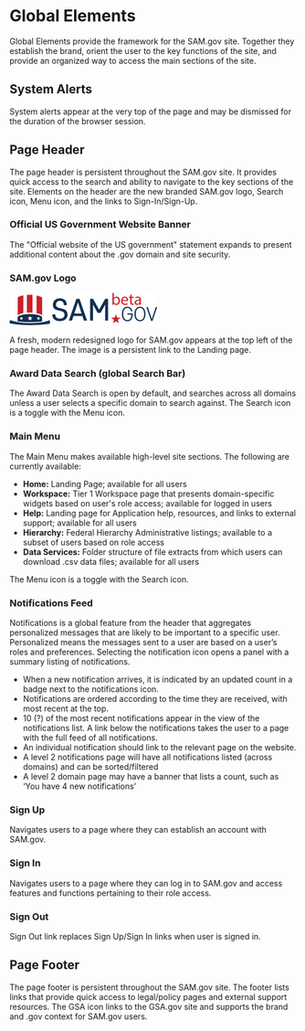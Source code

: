 # Global Elements

Global Elements provide the framework for the SAM.gov site. Together they establish the brand, orient the user to the key functions of the site, and provide an organized way to access the main sections of the site.  

## System Alerts
System alerts appear at the very top of the page and may be dismissed for the duration of the browser session.

## Page Header

The page header is persistent throughout the SAM.gov site. It provides quick access to the search and ability to navigate to the key sections of the site. Elements on the header are the new branded SAM.gov logo, Search icon, Menu icon, and the links to Sign-In/Sign-Up.

### Official US Government Website Banner

The "Official website of the US government" statement expands to present additional content about the .gov domain and site security.

### SAM.gov Logo

![beta SAM.gov logo](/assets/img/sam-r9-logo-color.png)

A fresh, modern redesigned logo for SAM.gov appears at the top left of the page header. The image is a persistent link to the Landing page.

### Award Data Search (global Search Bar)

The Award Data Search is open by default, and searches across all domains unless a user selects a specific domain to search against. The Search icon is a toggle with the Menu icon.  

### Main Menu

The Main Menu makes available high-level site sections. The following are currently available:
- **Home:** Landing Page; available for all users
- **Workspace:** Tier 1 Workspace page that presents domain-specific widgets based on user's role access; available for logged in users
- **Help:** Landing page for Application help, resources, and links to external support; available for all users   
- **Hierarchy:** Federal Hierarchy Administrative listings; available to a subset of users based on role access
- **Data Services:** Folder structure of file extracts from which users can download .csv data files; available for all users

The Menu icon is a toggle with the Search icon.

### Notifications Feed
Notifications is a global feature from the header that aggregates personalized messages that are likely to be important to a specific user. Personalized means the messages sent to a user are based on a user’s roles and preferences. Selecting the notification icon opens a panel with a summary listing of notifications. 

- When a new notification arrives, it is indicated by an updated count in a badge next to the notifications icon.
- Notifications are ordered according to the time they are received, with most recent at the top.
- 10 (?) of the most recent notifications appear in the view of the notifications list. A link below the notifications takes the user to a page with the full feed of all notifications.
- An individual notification should link to the relevant page on the website.
- A level 2 notifications page will have all notifications listed (across domains) and can be sorted/filtered
- A level 2 domain page may have a banner that lists a count, such as ‘You have 4 new notifications’

### Sign Up
Navigates users to a page where they can establish an account with SAM.gov.

### Sign In
Navigates users to a page where they can log in to SAM.gov and access features and functions pertaining to their role access.

### Sign Out
Sign Out link replaces Sign Up/Sign In links when user is signed in.

## Page Footer

The page footer is persistent throughout the SAM.gov site. The footer lists links that provide quick access to legal/policy pages and external support resources. The GSA icon links to the GSA.gov site and supports the brand and .gov context for SAM.gov users.